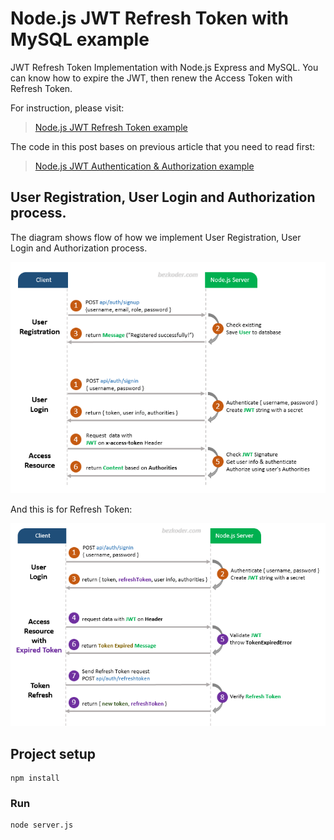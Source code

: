 # Node.js JWT Refresh Token with MySQL example

JWT Refresh Token Implementation with Node.js Express and MySQL. You can know how to expire the JWT, then renew the Access Token with Refresh Token.

For instruction, please visit:

> [Node.js JWT Refresh Token example](https://bezkoder.com/jwt-refresh-token-node-js/)

The code in this post bases on previous article that you need to read first:

> [Node.js JWT Authentication &amp; Authorization example](https://bezkoder.com/node-js-jwt-authentication-mysql/)

## User Registration, User Login and Authorization process.

The diagram shows flow of how we implement User Registration, User Login and Authorization process.

![jwt-token-authentication-node-js-example-flow](jwt-token-authentication-node-js-example-flow.png)

And this is for Refresh Token:

![jwt-refresh-token-node-js-example-flow](jwt-refresh-token-node-js-example-flow.png)

## Project setup

```
npm install
```

### Run

```
node server.js
```

